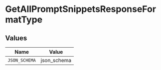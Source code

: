 # GetAllPromptSnippetsResponseFormatType


## Values

| Name          | Value         |
| ------------- | ------------- |
| `JSON_SCHEMA` | json_schema   |